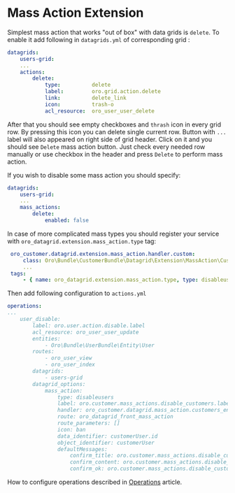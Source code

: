 Mass Action Extension
==================

Simplest mass action that works "out of box" with data grids is `delete`. To enable it add following in `datagrids.yml` of corresponding grid :
``` yml
datagrids:
    users-grid:
    ...
    actions:
        delete:
            type:          delete
            label:         oro.grid.action.delete
            link:          delete_link
            icon:          trash-o
            acl_resource:  oro_user_user_delete
```
After that you should see empty checkboxes and `thrash` icon in every grid row. By pressing this icon you can delete single current row. 
Button with `...` label will also appeared on right side of grid header. Click on it and you should see `Delete` mass action button. 
Just check every needed row manually or use checkbox in the header and press `Delete` to perform mass action. 

If you wish to disable some mass action you should specify:
``` yml
datagrids:
    users-grid:
    ...
    mass_actions:
        delete:
            enabled: false
```

In case of more complicated mass types you should register your service with `oro_datagrid.extension.mass_action.type` tag:

``` yml
 oro_customer.datagrid.extension.mass_action.handler.custom:
     class: Oro\Bundle\CustomerBundle\Datagrid\Extension\MassAction\CustomActionHandler
     ...
 tags:
     - { name: oro_datagrid.extension.mass_action.type, type: disableusers }
```
Then add following configuration to `actions.yml`
``` yml
operations:
...
    user_disable:
        label: oro.user.action.disable.label
        acl_resource: oro_user_user_update
        entities:
            - Oro\Bundle\UserBundle\Entity\User
        routes:
            - oro_user_view
            - oro_user_index
        datagrids:
            - users-grid
        datagrid_options:
            mass_action:
                type: disableusers
                label: oro.customer.mass_actions.disable_customers.label
                handler: oro_customer.datagrid.mass_action.customers_enable_switch.handler.disable
                route: oro_datagrid_front_mass_action
                route_parameters: []
                icon: ban
                data_identifier: customerUser.id
                object_identifier: customerUser
                defaultMessages:
                    confirm_title: oro.customer.mass_actions.disable_customers.confirm_title
                    confirm_content: oro.customer.mass_actions.disable_customers.confirm_content
                    confirm_ok: oro.customer.mass_actions.disable_customers.confirm_ok

```

How to configure operations described in [Operations](../../../../../ActionBundle/Resources/doc/operations.md) article.

